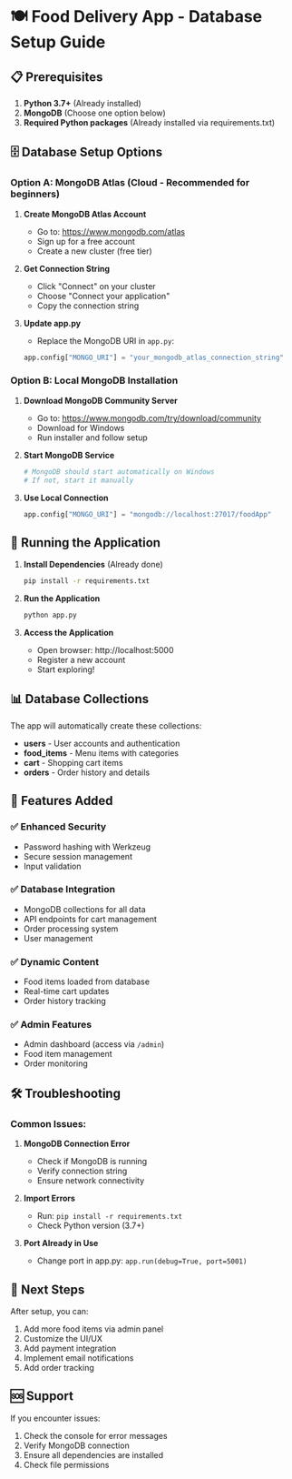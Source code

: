 # 🍽️ Food Delivery App - Database Setup Guide

## 📋 Prerequisites

1. **Python 3.7+** (Already installed)
2. **MongoDB** (Choose one option below)
3. **Required Python packages** (Already installed via requirements.txt)

## 🗄️ Database Setup Options

### Option A: MongoDB Atlas (Cloud - Recommended for beginners)

1. **Create MongoDB Atlas Account**
   - Go to: https://www.mongodb.com/atlas
   - Sign up for a free account
   - Create a new cluster (free tier)

2. **Get Connection String**
   - Click "Connect" on your cluster
   - Choose "Connect your application"
   - Copy the connection string

3. **Update app.py**
   - Replace the MongoDB URI in `app.py`:
   ```python
   app.config["MONGO_URI"] = "your_mongodb_atlas_connection_string"
   ```

### Option B: Local MongoDB Installation

1. **Download MongoDB Community Server**
   - Go to: https://www.mongodb.com/try/download/community
   - Download for Windows
   - Run installer and follow setup

2. **Start MongoDB Service**
   ```bash
   # MongoDB should start automatically on Windows
   # If not, start it manually
   ```

3. **Use Local Connection**
   ```python
   app.config["MONGO_URI"] = "mongodb://localhost:27017/foodApp"
   ```

## 🚀 Running the Application

1. **Install Dependencies** (Already done)
   ```bash
   pip install -r requirements.txt
   ```

2. **Run the Application**
   ```bash
   python app.py
   ```

3. **Access the Application**
   - Open browser: http://localhost:5000
   - Register a new account
   - Start exploring!

## 📊 Database Collections

The app will automatically create these collections:

- **users** - User accounts and authentication
- **food_items** - Menu items with categories
- **cart** - Shopping cart items
- **orders** - Order history and details

## 🔧 Features Added

### ✅ Enhanced Security
- Password hashing with Werkzeug
- Secure session management
- Input validation

### ✅ Database Integration
- MongoDB collections for all data
- API endpoints for cart management
- Order processing system
- User management

### ✅ Dynamic Content
- Food items loaded from database
- Real-time cart updates
- Order history tracking

### ✅ Admin Features
- Admin dashboard (access via `/admin`)
- Food item management
- Order monitoring

## 🛠️ Troubleshooting

### Common Issues:

1. **MongoDB Connection Error**
   - Check if MongoDB is running
   - Verify connection string
   - Ensure network connectivity

2. **Import Errors**
   - Run: `pip install -r requirements.txt`
   - Check Python version (3.7+)

3. **Port Already in Use**
   - Change port in app.py: `app.run(debug=True, port=5001)`

## 📱 Next Steps

After setup, you can:
1. Add more food items via admin panel
2. Customize the UI/UX
3. Add payment integration
4. Implement email notifications
5. Add order tracking

## 🆘 Support

If you encounter issues:
1. Check the console for error messages
2. Verify MongoDB connection
3. Ensure all dependencies are installed
4. Check file permissions 